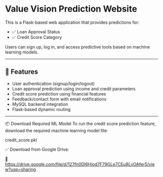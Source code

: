 # Value Vision Prediction Website

This is a Flask-based web application that provides predictions for:
- ✅ Loan Approval Status
- ✅ Credit Score Category

Users can sign up, log in, and access predictive tools based on machine learning models.

---

## 🚀 Features

- User authentication (signup/login/logout)
- Loan approval prediction using income and credit parameters
- Credit score prediction using financial features
- Feedback/contact form with email notifications
- MySQL backend integration
- Flask-based dynamic routing

---

📦 Download Required ML Model
To run the credit score prediction feature, download the required machine learning model file:

credit_score.pkl

✅ Download from Google Drive:

🔗 https://drive.google.com/file/d/127fn0Dl6Hjod7F79GLe7CEu8LxOAfer5/view?usp=sharing
